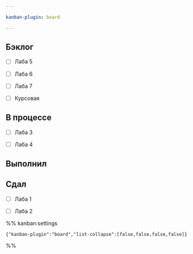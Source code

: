 ```yaml
---

kanban-plugin: board

---
```


## Бэклог

- [ ] Лаба 5
- [ ] Лаба 6
- [ ] Лаба 7
- [ ] Курсовая


## В процессе

- [ ] Лаба 3
- [ ] Лаба 4


## Выполнил



## Сдал

- [ ] Лаба 1
- [ ] Лаба 2




%% kanban:settings
```
{"kanban-plugin":"board","list-collapse":[false,false,false,false]}
```
%%